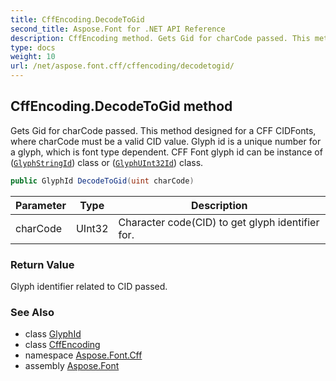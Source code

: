 ```yaml
---
title: CffEncoding.DecodeToGid
second_title: Aspose.Font for .NET API Reference
description: CffEncoding method. Gets Gid for charCode passed. This method designed for a CFF CIDFonts where charCode must be a valid CID value. Glyph id is a unique number for a glyph which is font type dependent. CFF Font glyph id can be instance of GlyphStringId class or GlyphUInt32Id class
type: docs
weight: 10
url: /net/aspose.font.cff/cffencoding/decodetogid/
---
```

## CffEncoding.DecodeToGid method

Gets Gid for charCode passed. This method designed for a CFF CIDFonts, where charCode must be a valid CID value. Glyph id is a unique number for a glyph, which is font type dependent. CFF Font glyph id can be instance of ([`GlyphStringId`](../../../aspose.font.glyphs/glyphstringid/)) class or ([`GlyphUInt32Id`](../../../aspose.font.glyphs/glyphuint32id/)) class.

```csharp
public GlyphId DecodeToGid(uint charCode)
```

| Parameter | Type | Description |
| --- | --- | --- |
| charCode | UInt32 | Character code(CID) to get glyph identifier for. |

### Return Value

Glyph identifier related to CID passed.

### See Also

* class [GlyphId](../../../aspose.font.glyphs/glyphid/)
* class [CffEncoding](../)
* namespace [Aspose.Font.Cff](../../cffencoding/)
* assembly [Aspose.Font](../../../)


